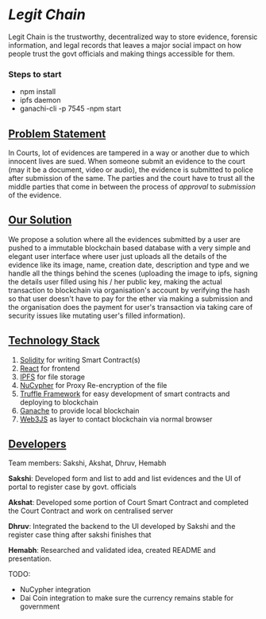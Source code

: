 # ***Legit Chain***

Legit Chain is the trustworthy, decentralized way to store evidence, forensic information, and legal records that leaves a major social impact on how people trust the govt officials and making things accessible for them.

### Steps to start
- npm install
- ipfs daemon
- ganachi-cli -p 7545
-npm start

## <u>Problem Statement</u>

<p>
In Courts, lot of evidences are tampered in a way or another due to which innocent lives are sued. When someone submit an evidence to the court (may it be a document, video or audio), the evidence is submitted to police after submission of the same. The parties and the court have to trust all the middle parties that come in between the process of <i>approval</i> to <i>submission</i> of the evidence.
</p>

## <u>Our Solution</u>
We propose a solution where all the evidences submitted by a user are pushed to a immutable blockchain based database with a very simple and elegant user interface where user just uploads all the details of the evidence like its image, name, creation date, description and type and we handle all the things behind the scenes (uploading the image to ipfs, signing the details user filled using his / her public key, making the actual transaction to blockchain via organisation's account by verifying the hash so that user doesn't have to pay for the ether via making a submission and the organisation does the payment for user's transaction via taking care of security issues like mutating user's filled information).

## <u>Technology Stack</u>
1. [Solidity](https://solidity.readthedocs.io/en/v0.4.24) for writing Smart Contract(s)
2. [React](https://reactjs.org) for frontend
3. [IPFS](https://ipfs.io/) for file storage
4. [NuCypher](https://www.nucypher.com/blockchain/) for Proxy Re-encryption of the file
5. [Truffle Framework](https://truffleframework.com/ganache) for easy development of smart contracts and deploying to blockchain
6. [Ganache](https://truffleframework.com/ganache) to provide local blockchain
7. [Web3JS](https://web3js.readthedocs.io/en/1.0/) as layer to contact blockchain via normal browser

## <u>Developers</u>
<p>
Team members: Sakshi, Akshat, Dhruv, Hemabh


<b>Sakshi</b>:
   Developed form and list to add and list evidences and the UI of portal to register case by govt. officials

<b>Akshat</b>:
   Developed some portion of Court Smart Contract and completed the Court Contract and work on centralised server

<b>Dhruv</b>:
   Integrated the backend to the UI developed by Sakshi and the register case thing after sakshi finishes that

<b>Hemabh</b>:
   Researched and validated idea, created README and presentation.    

</p>


TODO:

- NuCypher integration
- Dai Coin integration to make sure the currency remains stable for government
